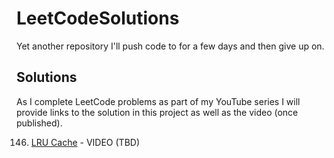 # LeetCodeSolutions
Yet another repository I'll push code to for a few days and then give up on.

## Solutions
As I complete LeetCode problems as part of my YouTube series I will provide links to the solution in this project as well as the video (once published).

146. [LRU Cache](/kotlin/src/main/kotlin/dev/engel/leetcode/kotlin/146-LRU-Cache.kt) - VIDEO (TBD)

